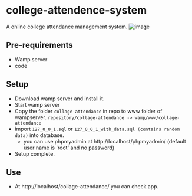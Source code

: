 # college-attendence-system
A online college attendance management system.
![image](https://github.com/sudovinay01/college-attendence-system/assets/54681400/6a7992c0-1161-43f5-8c0a-bb1b22676514)

## Pre-requirements
- Wamp server
- code

## Setup
- Download wamp server and install it.
- Start wamp server
- Copy the folder `collage-attendance` in repo to www folder of wampserver. `repository/collage-attendance -> wamp/www/collage-attendance`
- import `127_0_0_1.sql` or `127_0_0_1_with_data.sql (contains random data)` into database.
  - you can use phpmyadmin at http://localhost/phpmyadmin/ (default user name is 'root' and no password)
- Setup complete.

## Use 
- At http://localhost/collage-attendance/ you can check app.

